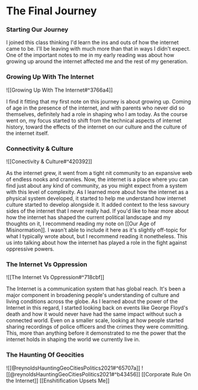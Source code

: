 # The Final Journey

### Starting Our Journey

I joined this class thinking I'd learn the ins and outs of how the internet came to be. I'll be leaving with much more than that in ways I didn't expect. One of the important notes to me in my early reading was about how growing up around the internet affected me and the rest of my generation.


### Growing Up With The Internet

![[Growing Up With The Internet#^3766a4]]

I find it fitting that my first note on this journey is about growing up. Coming of age in the presence of the internet, and with parents who never did so themselves, definitely had a role in shaping who I am today. As the course went on, my focus started to shift from the technical aspects of internet history, toward the effects of the internet on our culture and the culture of the internet itself.

### Connectivity & Culture

![[Conectivity & Culture#^420392]]

As the internet grew, it went from a tight nit community to an expansive web of endless nooks and crannies. Now, the internet is a place where you can find just about any kind of community, as you might expect from a system with this level of complexity. As I learned more about how the internet as a physical system developed, it started to help me understand how internet culture started to develop alongside it. It added context to the less savoury sides of the internet that I never really had. If you'd like to hear more about how the internet has shaped the current political landscape and my thoughts on it, I recommend reading my note on [[Our Age of Misinormation]].  I wasn't able to include it here as it's slightly off-topic for what I typically wrote about, but I recommend reading it nonetheless. This us into talking about how the internet has played a role in the fight against oppressive powers.

### The Internet Vs Oppression

![[The Internet Vs Oppression#^718cbf]]

The Internet is a communication system that has global reach. It's been a major component in broadening people's understanding of culture and living conditions across the globe. As I learned about the power of the Internet in this regard, I started looking back on events like George Floyd's death and how it would never have had the same impact without such a connected world. Even on a smaller scale, looking at how people started sharing recordings of police officers and the crimes they were committing. This, more than anything before it demonstrated to me the power that the internet holds in shaping the world we currently live in.

### The Haunting Of Geocities



![[@reynoldsHauntingGeoCitiesPolitics2021#^65707a]]
![[@reynoldsHauntingGeoCitiesPolitics2021#^b43456]]
[[Corporate Rule On the Internet]]
[[Enshitification Upsets Me]]

